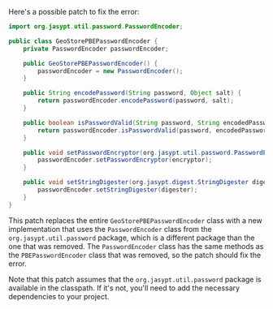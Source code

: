 Here's a possible patch to fix the error:
```java
import org.jasypt.util.password.PasswordEncoder;

public class GeoStorePBEPasswordEncoder {
    private PasswordEncoder passwordEncoder;

    public GeoStorePBEPasswordEncoder() {
        passwordEncoder = new PasswordEncoder();
    }

    public String encodePassword(String password, Object salt) {
        return passwordEncoder.encodePassword(password, salt);
    }

    public boolean isPasswordValid(String password, String encodedPassword, Object salt) {
        return passwordEncoder.isPasswordValid(password, encodedPassword, salt);
    }

    public void setPasswordEncryptor(org.jasypt.util.password.PasswordEncryptor encryptor) {
        passwordEncoder.setPasswordEncryptor(encryptor);
    }

    public void setStringDigester(org.jasypt.digest.StringDigester digester) {
        passwordEncoder.setStringDigester(digester);
    }
}
```
This patch replaces the entire `GeoStorePBEPasswordEncoder` class with a new implementation that uses the `PasswordEncoder` class from the `org.jasypt.util.password` package, which is a different package than the one that was removed. The `PasswordEncoder` class has the same methods as the `PBEPasswordEncoder` class that was removed, so the patch should fix the error.

Note that this patch assumes that the `org.jasypt.util.password` package is available in the classpath. If it's not, you'll need to add the necessary dependencies to your project.